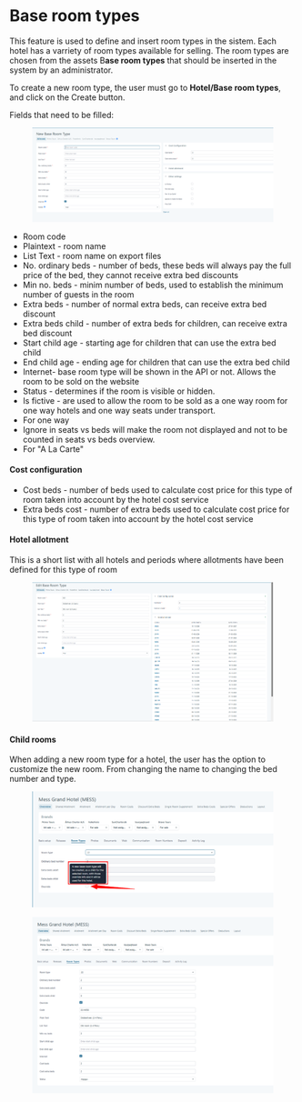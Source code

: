 # Base room types

This feature is used to define and insert room types in the sistem. Each hotel has a varriety of room types available for selling. The room types are chosen from the assets B**ase room types** that should be inserted in the system by an administrator.

To create a new room type, the user must go to **Hotel/Base room types**, and click on the Create button.&#x20;

Fields that need to be filled:

<figure><img src=".gitbook/assets/image (22) (1) (1) (1) (1).png" alt=""><figcaption></figcaption></figure>

* Room code
* Plaintext - room name
* List Text - room name on export files
* No. ordinary beds - number of beds, these beds will always pay the full price of the bed, they cannot receive extra bed discounts
* Min no. beds - minim number of beds, used to establish the minimum number of guests in the room
* Extra beds - number of normal extra beds, can receive extra bed discount
* Extra beds child - number of extra beds for children, can receive extra bed discount
* Start child age - starting age for children that can use the extra bed child
* End child age - ending age for children that can use the extra bed child
* Internet- base room type will be shown in the API or not. Allows the room to be sold on the website
* Status - determines if the room is visible or hidden.
* Is fictive - are used to allow the room to be sold as a one way room for one way hotels and one way seats under transport.
* For one way
* Ignore in seats vs beds will make the room not displayed and not to be counted in seats vs beds overview.
* For "A La Carte"

#### Cost configuration <a href="#cost-configuration" id="cost-configuration"></a>

* Cost beds - number of beds used to calculate cost price for this type of room taken into account by the hotel cost service
* Extra beds cost - number of extra beds used to calculate cost price for this type of room taken into account by the hotel cost service

#### Hotel allotment <a href="#hotel-allotment" id="hotel-allotment"></a>

This is a short list with all hotels and periods where allotments have been defined for this type of room

<figure><img src=".gitbook/assets/image (1) (1) (1) (1) (1) (1) (1) (1).png" alt=""><figcaption></figcaption></figure>

#### Child rooms <a href="#child-rooms" id="child-rooms"></a>

When adding a new room type for a hotel, the user has the option to customize the new room. From changing the name to changing the bed number and type.

<figure><img src=".gitbook/assets/image (2) (1) (1) (1) (1) (1) (1) (1).png" alt=""><figcaption></figcaption></figure>

<figure><img src=".gitbook/assets/image (3) (1) (1) (1) (1) (1) (1) (1).png" alt=""><figcaption></figcaption></figure>
